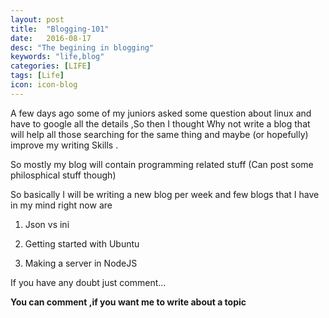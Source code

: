 ```yaml
---
layout: post
title:  "Blogging-101"
date:   2016-08-17
desc: "The begining in blogging"
keywords: "life,blog"
categories: [LIFE]
tags: [Life]
icon: icon-blog
---
```


A few days ago some of my juniors asked some question about linux and have to google all the details ,So then I thought
Why not write a blog that will help all those searching for the same thing and maybe (or hopefully) improve my writing 
Skills .

So mostly my blog will contain programming related stuff (Can post some philosphical stuff though)

So basically I will be writing a new blog per week and few blogs that I have in my mind right now are



1) Json vs ini

2) Getting started with Ubuntu

3) Making a server in NodeJS

If you have any doubt just comment...

__You can comment ,if you want me to write about a topic__
